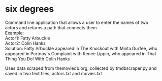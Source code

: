 # six degrees

Command line application that allows a user to enter the names of two actors and returns a path that connects them\
Example: \
Actor1: Fatty Arbuckle\
Actor2: Colin Hanks\
Solution: Fatty Arbuckle appeared in The Knockout with Minta Durfee, who appeared in Portnoy's Complaint with Renee Lippin, who appeared in That Thing You Do! With Colin Hanks


Uses data scraped from themoviedb.org, collected by tmdbscraper.py and saved in two text files, actors.txt and movies.txt
